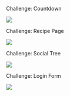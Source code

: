 Challenge: Countdown

<img src="https://i.imgur.com/bO6VKYs.png">

Challenge: Recipe Page

<img src="https://i.imgur.com/qoSOlSC.png">

Challenge: Social Tree

<img src="https://i.imgur.com/yef7vFp.png">

Challenge: Login Form

<img src="https://imgur.com/4zqX8cN.png">
